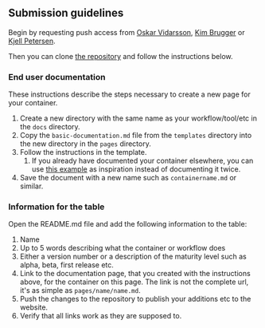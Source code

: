## Submission guidelines
Begin by requesting push access from [Oskar Vidarsson](mailto:oskar.vidarsson@uib.no), [Kim Brugger](mailto:kim.brugger@uib.no) or [Kjell Petersen](mailto:kjell.petersen@uib.no).

Then you can clone [the repository](https://github.com/einfra-no/sensitive-data-containers) and follow the instructions below.

### End user documentation
These instructions describe the steps necessary to create a new page for your container.

1. Create a new directory with the same name as your workflow/tool/etc in the `docs` directory.  
2. Copy the `basic-documentation.md` file from the `templates` directory into the new directory in the `pages` directory.  
3. Follow the instructions in the template.  
	1. If you already have documented your container elsewhere, you can use [this example](https://github.com/einfra-no/sensitive-data-containers/blob/master/pages/Selma/Selma.md) as inspiration instead of documenting it twice.  
4. Save the document with a new name such as `containername.md` or similar.  


### Information for the table
Open the README.md file and add the following information to the table:  
1. Name  
2. Up to 5 words describing what the container or workflow does  
3. Either a version number or a description of the maturity level such as alpha, beta, first release etc.  
4. Link to the documentation page, that you created with the instructions above, for the container on this page. The link is not the complete url, it's as simple as `pages/name/name.md`.  
5. Push the changes to the repository to publish your additions etc to the website.  
6. Verify that all links work as they are supposed to.  
